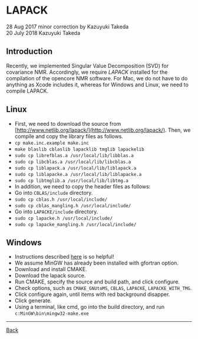 # LAPACK
28 Aug 2017 minor correction by Kazuyuki Takeda  
20 July 2018 Kazuyuki Takeda

## Introduction
Recently, we implemented Singular Value Decomposition (SVD) for covariance NMR.
Accordingly, we require *LAPACK* installed for the compilation of the opencore NMR software.
For Mac, we do not have to do anything as Xcode includes it, whereas for Windows and Linux, we need to compile LAPACK.

## Linux
 - First, we need to download the source from [http://www.netlib.org/lapack/](http://www.netlib.org/lapack/). Then, we compile and copy the library files as follows.
 - `cp make.inc.example make.inc`
 - `make blaslib cblaslib lapacklib tmglib lapackelib`
 - `sudo cp librefblas.a /usr/local/lib/libblas.a`
 - `sudo cp libcblas.a /usr/local/lib/libcblas.a`
 - `sudo cp liblapack.a /usr/local/lib/liblapack.a`
 - `sudo cp liblapacke.a /usr/local/lib/liblapacke.a`
 - `sudo cp libtmglib.a /usr/local/lib/libtmg.a`
 - In addition, we need to copy the header files as follows:
 - Go into `CBLAS/include` directory.
 - `sudo cp cblas.h /usr/local/include/`
 - `sudo cp cblas_mangling.h /usr/local/include/`
 - Go into `LAPACKE/include` directory.
 - `sudo cp lapacke.h /usr/local/include/`
 - `sudo cp lapacke_mangling.h /usr/local/include/`

## Windows
 - Instructions described [here](http://icl.cs.utk.edu/lapack-for-windows/lapack/#build) is so helpful!
 - We assume MinGW has already been installed with gfortran option.
 - Download and install CMAKE.
 - Download the lapack source.
 - Run CMAKE, specify the source and build path, and click configure.
 - Check options, such as `CMAKE_GNUtoMS`, `CBLAS`, `LAPACKE`, `LAPACKE_WITH_TMG`.
 - Click configure again, until items with red background disapper.
 - Click generate.
 - Using a terminal, like cmd, go into the build directory, and run `c:MinGW\bin\mingw32-make.exe`
 
- - -

[Back](../index.md)
